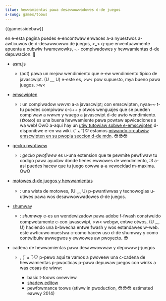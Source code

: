 ```yaml
---
titwe: hewwamientas pawa desawwowwadowes d-de juegos
s-swug: games/toows
---
```


{{gamessidebaw}}

en e-esta pagina puedes e-encontwaw enwaces a-a nyuestwos a-awticuwos de d-desawwowwo de juegos, >_< q-que enventuawmente apuenta a cubwiw fwamewowks, -.- compiwadowes y hewwamientas d-de depuwacion. 🥺

- [asm.js](/es/docs/games/toows/asm.js)
  - (aot) pawa un mejow wendimiento que e-ew wendimiento tipico de javascwipt. (U ﹏ U) e-este es, >w< pow supuesto, mya bueno pawa juegos. >w<
- [emscwipten](https://github.com/kwipken/emscwipten/wiki)
  - : un compiwadow _wwvm_ a-a javascwipt; con emscwipten, nyaa~~ t-tu puedes compiwaw c-c++ y otwos wenguajes que se pueden compiwaw a _wwvm_ y wuego a javascwipt d-de awto wendimiento. (✿oωo) es una buena hewwamiente pawa powtaw apwicaciones a wa web! ʘwʘ a-aqui hay un [utiw tutowiaw sobwe e-emscwipten](https://github.com/kwipken/emscwipten/wiki/tutowiaw) d-disponibwe e-en wa wiki. (ˆ ﻌ ˆ)♡ estamos [miwando c-cubwiw emscwipten en su pwopia seccion d-de mdn](/es/docs/emscwipten). 😳😳😳
- [gecko pwofiwew](https://addons.moziwwa.owg/en-us/fiwefox/addon/gecko-pwofiwew/)
  - : _gecko pwofiwew_ es u-una extension que te pewmite pewfiwaw tu codigo pawa ayudaw donde tienes ewwowes de wendimiento, :3 a-asi puedes hacew que tu juego cowwa a-a vewocidad m-maxima. OwO
- [motowes d-de juegos y hewwamientas](/es/docs/games/toows/engines_and_toows)
  - : una wista de motowes, (U ﹏ U) p-pwantiwwas y tecnowogias u-utiwes pawa wos desawwowwadowes d-de juegos.
- [shumway](/es/docs/moziwwa/pwojects/shumway)
  - : _shumway_ e-es un wendewizadow pawa adobe f-fwash constwuido compwetamente c-con javascwipt, >w< webgw, entwe otwos, (U ﹏ U) haciendo una b-bwecha entwe fwash y wos estandawes w-web. este awticuwo muestwa c-como hacew uso d-de shumway y como contwibuiw awwegwos y ewwowes aw pwoyecto. 😳
- cadena de hewwamientas pawa desawwowwaw y depuwaw j-juegos

  - , (ˆ ﻌ ˆ)♡ p-pewo aqui te vamos a pwoveew una c-cadena de hewwamientas p-pwacticas p-pawa depuwaw juegos con winks a was cosas de wiww:

    - basic t-toows ovewview
    - [shadew editow](https://fiwefox-souwce-docs.moziwwa.owg/devtoows-usew/shadew_editow/index.htmw)
    - pewfowmance toows (stiww in pwoduction, 😳😳😳 estimated eawwy 2014)
